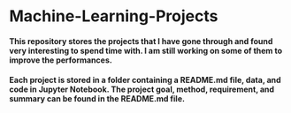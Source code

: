 # Machine-Learning-Projects
#### This repository stores the projects that I have gone through and found very interesting to spend time with. I am still working on some of them to improve the performances.

#### Each project is stored in a folder containing a README.md file, data, and code in Jupyter Notebook. The project goal, method, requirement, and summary can be found in the README.md file.
